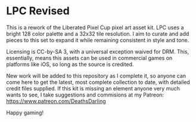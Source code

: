 # LPC Revised
This is a rework of the Liberated Pixel Cup pixel art asset kit. LPC uses a bright 128 color palette and a 32x32 tile resolution. I aim to curate and add pieces to this set to expand it while remaining consistent in style and tone.

Licensing is CC-by-SA 3, with a universal exception waived for DRM. This, essentially, means this assets can be used in commercial games on platforms like iOS, so long as the source is credited.

New work will be added to this repository as I complete it, so anyone can come here to get the latest, most complete collection to date, with detailed credit files supplied. If this kit is missing an element anyone very much wants to see, I take suggestions and commisions at my Patreon: https://www.patreon.com/DeathsDarling

Happy gaming!
